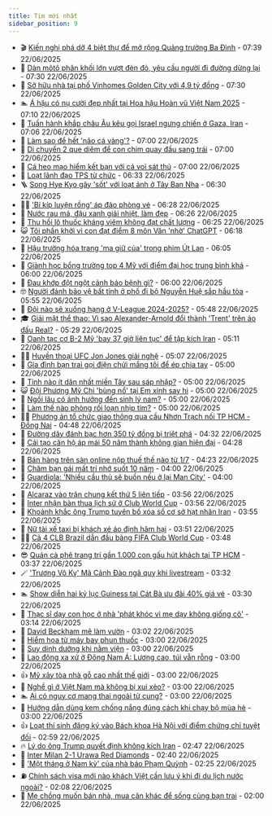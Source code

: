 ```yaml
---
title: Tim mới nhất
sidebar_position: 9
---
```


<!-- vnexpress-tin-moi-nhat:START -->
- 🎬 [Kiến nghị phá dỡ 4 biệt thự để mở rộng Quảng trường Ba Đình](https://vnexpress.net/kien-nghi-pha-do-4-biet-thu-de-mo-rong-quang-truong-ba-dinh-4904717.html) - 07:39 22/06/2025
- 🐎 [Dàn môtô phân khối lớn vượt đèn đỏ, yêu cầu người đi đường dừng lại](https://vnexpress.net/dan-moto-phan-khoi-lon-vuot-den-do-yeu-cau-nguoi-di-duong-dung-lai-4904738.html) - 07:30 22/06/2025
- 🦍 [Sở hữu nhà tại phố Vinhomes Golden City với 4,9 tỷ đồng](https://vnexpress.net/so-huu-nha-tai-pho-vinhomes-golden-city-voi-4-9-ty-dong-4904743.html) - 07:30 22/06/2025
- 🏊 [Á hậu có nụ cười đẹp nhất tại Hoa hậu Hoàn vũ Việt Nam 2025](https://vnexpress.net/a-hau-co-nu-cuoi-dep-nhat-tai-hoa-hau-hoan-vu-viet-nam-2025-4904708.html) - 07:10 22/06/2025
- 🎊 [Tuần hành khắp châu Âu kêu gọi Israel ngưng chiến ở Gaza, Iran](https://vnexpress.net/tuan-hanh-khap-chau-au-keu-goi-israel-ngung-chien-o-gaza-iran-4904700.html) - 07:06 22/06/2025
- 🎃 [Làm sao để hết &#39;não cá vàng&#39;?](https://vnexpress.net/lam-sao-de-het-nao-ca-vang-4904589.html) - 07:00 22/06/2025
- 🧰 [Di chuyển 2 que diêm để con chim quay đầu sang trái](https://vnexpress.net/cau-do-que-diem-di-chuyen-2-que-diem-de-con-chim-quay-dau-sang-trai-4899307.html) - 07:00 22/06/2025
- 🔭 [Cá heo mạo hiểm kết bạn với cá voi sát thủ](https://vnexpress.net/ca-heo-mao-hiem-ket-ban-voi-ca-voi-sat-thu-4903489.html) - 07:00 22/06/2025
- 🫶 [Loạt lãnh đạo TPS từ chức](https://vnexpress.net/loat-lanh-dao-tps-tu-chuc-4904704.html) - 06:33 22/06/2025
- 🪜 [Song Hye Kyo gây &#39;sốt&#39; với loạt ảnh ở Tây Ban Nha](https://vnexpress.net/song-hye-kyo-gay-sot-voi-loat-anh-o-tay-ban-nha-4904630.html) - 06:30 22/06/2025
- 👨‍🏫 [&#39;Bí kíp luyện rồng&#39; áp đảo phòng vé](https://vnexpress.net/bi-kip-luyen-rong-ap-dao-phong-ve-4904719.html) - 06:28 22/06/2025
- 🎊 [Nước rau má, đậu xanh giải nhiệt, làm đẹp](https://vnexpress.net/doi-song-cooking-nuoc-rau-ma-dau-xanh-4479309.html) - 06:26 22/06/2025
- 🎊 [Thu hồi lô thuốc kháng viêm không đạt chất lượng](https://vnexpress.net/thu-hoi-lo-thuoc-khang-viem-khong-dat-chat-luong-4904692.html) - 06:25 22/06/2025
- 😺 [Tôi phấn khởi vì con đạt điểm 8 môn Văn &#39;nhờ&#39; ChatGPT](https://vnexpress.net/ung-dung-ai-chatgtp-vao-giao-duc-4904724.html) - 06:18 22/06/2025
- 🐘 [Hậu trường hóa trang &#39;ma giữ của&#39; trong phim Út Lan](https://vnexpress.net/hau-truong-hoa-trang-ma-giu-cua-trong-phim-ut-lan-4904715.html) - 06:05 22/06/2025
- 🌁 [Giành học bổng trường top 4 Mỹ với điểm đại học trung bình khá](https://vnexpress.net/gianh-hoc-bong-truong-top-4-my-voi-diem-dai-hoc-trung-binh-kha-4904616.html) - 06:00 22/06/2025
- 🐲 [Đau khớp đột ngột cảnh báo bệnh gì?](https://vnexpress.net/dau-khop-dot-ngot-canh-bao-benh-gi-4904547.html) - 06:00 22/06/2025
- 🤓 [Người đánh bảo vệ bất tỉnh ở phố đi bộ Nguyễn Huệ sắp hầu tòa](https://vnexpress.net/nguoi-danh-bao-ve-bat-tinh-o-pho-di-bo-nguyen-hue-sap-hau-toa-4904711.html) - 05:55 22/06/2025
- 💪 [Đội nào sẽ xuống hạng ở V-League 2024-2025?](https://vnexpress.net/doi-nao-se-xuong-hang-o-v-league-2024-2025-4904725.html) - 05:48 22/06/2025
- 🎓 [Giải mật thể thao: Vì sao Alexander-Arnold đổi thành &#39;Trent&#39; trên áo đấu Real?](https://vnexpress.net/giai-mat-the-thao-vi-sao-alexander-arnold-doi-thanh-trent-tren-ao-dau-real-4904722.html) - 05:29 22/06/2025
- 🫣 [Oanh tạc cơ B-2 Mỹ &#39;bay 37 giờ liên tục&#39; để tập kích Iran](https://vnexpress.net/oanh-tac-co-b-2-my-bay-37-gio-lien-tuc-de-tap-kich-iran-4904698.html) - 05:11 22/06/2025
- 🧑‍💻 [Huyền thoại UFC Jon Jones giải nghệ](https://vnexpress.net/huyen-thoai-ufc-jon-jones-giai-nghe-4904705.html) - 05:07 22/06/2025
- 🐲 [Gia đình bạn trai gọi điện chửi mắng tôi để ép chia tay](https://vnexpress.net/gia-dinh-ban-trai-goi-dien-chui-mang-toi-de-ep-chia-tay-4904671.html) - 05:00 22/06/2025
- 🌝 [Tỉnh nào ít dân nhất miền Tây sau sáp nhập?](https://vnexpress.net/crossword-giai-o-chu-o-chu-tinh-nao-it-dan-nhat-mien-tay-sau-sap-nhap-4903613.html) - 05:00 22/06/2025
- 😺 [Đội Phương Mỹ Chi &#39;bùng nổ&#39; tại Em xinh say hi](https://vnexpress.net/doi-phuong-my-chi-bung-no-tai-em-xinh-say-hi-4904672.html) - 05:00 22/06/2025
- 🐎 [Ngồi lâu có ảnh hưởng đến sinh lý nam?](https://vnexpress.net/ngoi-lau-co-anh-huong-den-sinh-ly-nam-4904658.html) - 05:00 22/06/2025
- 🎡 [Làm thế nào phòng rối loạn nhịp tim?](https://vnexpress.net/lam-the-nao-phong-roi-loan-nhip-tim-4904464.html) - 05:00 22/06/2025
- 👨‍🏫 [Phương án tổ chức giao thông qua cầu Nhơn Trạch nối TP HCM - Đồng Nai](https://vnexpress.net/phuong-an-to-chuc-giao-thong-qua-cau-nhon-trach-noi-tp-hcm-dong-nai-4904706.html) - 04:48 22/06/2025
- 🦆 [Đường dây đánh bạc hơn 350 tỷ đồng bị triệt phá](https://vnexpress.net/duong-day-danh-bac-hon-350-ty-dong-bi-triet-pha-4904695.html) - 04:32 22/06/2025
- 🚦 [Cải tạo căn hộ áp mái 50 năm thành không gian hiện đại](https://vnexpress.net/cai-tao-can-ho-ap-mai-50-nam-thanh-khong-gian-hien-dai-4904689.html) - 04:28 22/06/2025
- 💫 [Bán hàng trên sàn online nộp thuế thế nào từ 1/7](https://vnexpress.net/ban-hang-tren-san-online-nop-thue-the-nao-tu-1-7-4903646.html) - 04:23 22/06/2025
- 🎉 [Chăm bạn gái mất trí nhớ suốt 10 năm](https://vnexpress.net/cham-ban-gai-mat-tri-nho-suot-10-nam-4904652.html) - 04:00 22/06/2025
- 🌋 [Guardiola: &#39;Nhiều cầu thủ sẽ buồn nếu ở lại Man City&#39;](https://vnexpress.net/guardiola-nhieu-cau-thu-se-buon-neu-o-lai-man-city-4904687.html) - 04:00 22/06/2025
- 🤖 [Alcaraz vào trận chung kết thứ 5 liên tiếp](https://vnexpress.net/alcaraz-vao-tran-chung-ket-thu-5-lien-tiep-4904693.html) - 03:56 22/06/2025
- 🦏 [Inter nhận bàn thua lịch sử ở Club World Cup](https://vnexpress.net/inter-nhan-ban-thua-lich-su-o-club-world-cup-4904685.html) - 03:56 22/06/2025
- 🦩 [Khoảnh khắc ông Trump tuyên bố xóa sổ cơ sở hạt nhân Iran](https://vnexpress.net/khoanh-khac-ong-trump-tuyen-bo-xoa-so-co-so-hat-nhan-iran-4904690.html) - 03:55 22/06/2025
- 👺 [Nữ tài xế taxi bị khách xé áo định hãm hại](https://vnexpress.net/nu-tai-xe-taxi-bi-khach-xe-ao-dinh-ham-hai-4904684.html) - 03:51 22/06/2025
- 🧑‍🏫 [Cả 4 CLB Brazil dẫn đầu bảng FIFA Club World Cup](https://vnexpress.net/ca-4-clb-brazil-dan-dau-bang-fifa-club-world-cup-4904681.html) - 03:48 22/06/2025
- 😎 [Quán cà phê trang trí gần 1.000 con gấu hút khách tại TP HCM](https://vnexpress.net/quan-ca-phe-trang-tri-gan-1-000-con-gau-hut-khach-tai-tp-hcm-4904474.html) - 03:37 22/06/2025
- 🪄 [&#39;Trương Vô Kỵ&#39; Mã Cảnh Đào ngã quỵ khi livestream](https://vnexpress.net/truong-vo-ky-ma-canh-dao-nga-quy-khi-livestream-4904677.html) - 03:32 22/06/2025
- 🏊 [Show diễn hai kỷ lục Guiness tại Cát Bà ưu đãi 40% giá vé](https://vnexpress.net/show-dien-hai-ky-luc-guiness-tai-cat-ba-uu-dai-40-gia-ve-4904683.html) - 03:30 22/06/2025
- 💃 [Thạc sĩ dạy con học ở nhà &#39;phát khóc vì mẹ dạy không giống cô&#39;](https://vnexpress.net/thac-si-day-con-hoc-o-nha-phat-khoc-vi-me-day-khong-giong-co-4904680.html) - 03:14 22/06/2025
- 🦆 [David Beckham mê làm vườn](https://vnexpress.net/david-beckham-me-lam-vuon-4904656.html) - 03:02 22/06/2025
- 🎊 [Hiểm họa từ máy bay phun thuốc](https://vnexpress.net/hiem-hoa-tu-may-bay-phun-thuoc-4904350.html) - 03:00 22/06/2025
- 👺 [Suy dinh dưỡng khi nằm viện](https://vnexpress.net/suy-dinh-duong-khi-nam-vien-4904568.html) - 03:00 22/06/2025
- 🎡 [Lao động xa xứ ở Đông Nam Á: Lương cao, túi vẫn rỗng](https://vnexpress.net/lao-dong-xa-xu-o-dong-nam-a-luong-cao-tui-van-rong-4904514.html) - 03:00 22/06/2025
- 👍 [Mỹ xây tòa nhà gỗ cao nhất thế giới](https://vnexpress.net/my-xay-toa-nha-go-cao-nhat-the-gioi-4895181.html) - 03:00 22/06/2025
- 🐎 [Nghề gì ở Việt Nam mà không bị xui xẻo?](https://vnexpress.net/cau-do-tieng-viet-do-chu-day-la-nghe-gi-nghe-gi-o-viet-nam-ma-khong-bi-xui-xeo-4904013.html) - 03:00 22/06/2025
- 🏊 [Ai có nguy cơ mang thai ngoài tử cung?](https://vnexpress.net/ai-co-nguy-co-mang-thai-ngoai-tu-cung-4904609.html) - 03:00 22/06/2025
- 🦩 [Hướng dẫn dùng kem chống nắng đúng cách khi chạy bộ mùa hè](https://vnexpress.net/huong-dan-dung-kem-chong-nang-dung-cach-khi-chay-bo-mua-he-4904300.html) - 03:00 22/06/2025
- 👍 [Loạt thí sinh đăng ký vào Bách khoa Hà Nội với điểm chứng chỉ tuyệt đối](https://vnexpress.net/loat-thi-sinh-dang-ky-vao-bach-khoa-ha-noi-voi-diem-chung-chi-tuyet-doi-4904668.html) - 02:59 22/06/2025
- 🔥 [Lý do ông Trump quyết định không kích Iran](https://vnexpress.net/ly-do-ong-trump-quyet-dinh-khong-kich-iran-4904661.html) - 02:47 22/06/2025
- 💄 [Inter Milan 2-1 Urawa Red Diamonds](https://vnexpress.net/inter-milan-2-1-urawa-red-diamonds-4904679.html) - 02:40 22/06/2025
- 🤡 [&#39;Một tháng ở Nam kỳ&#39; của nhà báo Phạm Quỳnh](https://vnexpress.net/mot-thang-o-nam-ky-cua-nha-bao-pham-quynh-4904526.html) - 02:25 22/06/2025
- ⛽️ [Chính sách visa mới nào khách Việt cần lưu ý khi đi du lịch nước ngoài?](https://vnexpress.net/chinh-sach-visa-moi-nao-khach-viet-can-luu-y-khi-di-du-lich-nuoc-ngoai-4904364.html) - 02:08 22/06/2025
- 🚀 [Mẹ chồng muốn bán nhà, mua căn khác để sống cùng bạn trai](https://vnexpress.net/me-chong-muon-ban-nha-mua-can-khac-de-song-cung-ban-trai-4904663.html) - 02:00 22/06/2025<!-- vnexpress-tin-moi-nhat:END -->
